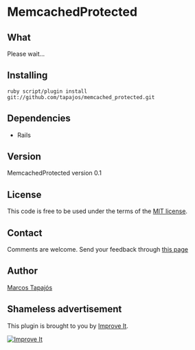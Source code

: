 # MemcachedProtected

## What

Please wait...

## Installing

    ruby script/plugin install git://github.com/tapajos/memcached_protected.git

## Dependencies

* Rails

## Version

MemcachedProtected version 0.1

## License

This code is free to be used under the terms of the [MIT license][mit].

## Contact

Comments are welcome. Send your feedback through [this page][co]

## Author

[Marcos Tapajós][mt]  

## Shameless advertisement

This plugin is brought to you by [Improve It][ii].

[![Improve It][logo]][ii]

[logo]: http://www.improveit.com.br/images/logo/logo_improve_it_screen.gif "Improve It"

[mt]: http://www.improveit.com.br/en/company/tapajos
[ii]: http://www.improveit.com.br/en
[co]: http://www.improveit.com.br/en/contact
[mit]: http://www.opensource.org/licenses/mit-license.php